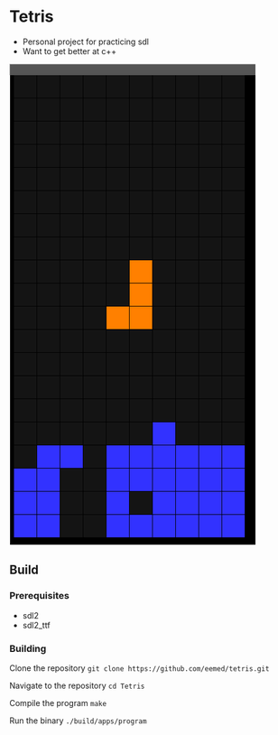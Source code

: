 # Tetris

* Personal project for practicing sdl
* Want to get better at c++ 

![Alt text](screenshots/tetris.png?raw=true "Tetris in game")

## Build

### Prerequisites
* sdl2
* sdl2_ttf

### Building

Clone the repository
```git clone https://github.com/eemed/tetris.git```

Navigate to the repository
```cd Tetris```

Compile the program
```make```

Run the binary
```./build/apps/program```
